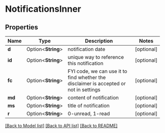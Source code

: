 # NotificationsInner

## Properties

Name | Type | Description | Notes
------------ | ------------- | ------------- | -------------
**d** | Option<**String**> | notification date | [optional]
**id** | Option<**String**> | unique way to reference this notification | [optional]
**fc** | Option<**String**> | FYI code, we can use it to find whether the disclaimer is accepted or not in settings | [optional]
**md** | Option<**String**> | content of notification | [optional]
**ms** | Option<**String**> | title of notification | [optional]
**r** | Option<**String**> | 0-unread, 1-read | [optional]

[[Back to Model list]](../README.md#documentation-for-models) [[Back to API list]](../README.md#documentation-for-api-endpoints) [[Back to README]](../README.md)


